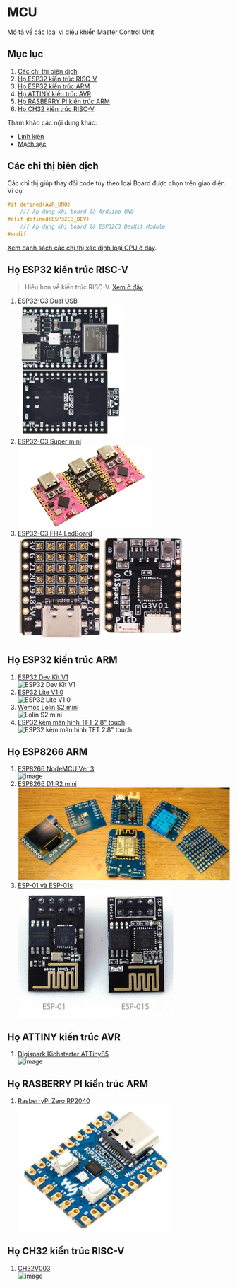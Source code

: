 # MCU

Mô tả về các loại vi điều khiển Master Control Unit

## Mục lục

1. [Các chỉ thị biên dịch](#cac-chi-thi-bien-dich)
2. [Họ ESP32 kiến trúc RISC-V](#họ-esp32-kiến-trúc-risc-v)
4. [Họ ESP32 kiến trúc ARM](#họ-esp32-kiến-trúc-arm)
5. [Họ ATTINY kiến trúc AVR](#họ-attiny-kiến-trúc-avr)
6. [Họ RASBERRY PI kiến trúc ARM](#họ-rasberry-pi-kiến-trúc-arm)
7. [Họ CH32 kiến trúc RISC-V](#họ-ch32-kiến-trúc-risc-v)

Tham khảo các nội dung khác:

- [Linh kiện](https://neittien0110.github.io/linhkiendientu/)
- [Mạch sạc](https://neittien0110.github.io/linhkiendientu/EasyEDA_Library.html#m%E1%BA%A1ch-s%E1%BA%A1c)

## Các chỉ thị biên dịch

Các chỉ thị giúp thay đổi code tùy theo loại Board được chọn trên giao diện. Ví dụ

```C
#if defined(AVR_UNO)
    /// Áp dùng khi board là Arduino UNO
#elif defined(ESP32C3_DEV)
    /// Áp dụng khi board là ESP32C3 DevKit Module
#endif       
```

[Xem danh sách các chị thị xác định loại CPU ở đây](./preprocessor.vi.md).

## Họ ESP32 kiến trúc RISC-V

>Hiểu hơn về kiến trúc RISC-V. [Xem ở đây](https://neittien0110.github.io/RISC-VFundamentalMaterials)

1. [ESP32-C3 Dual USB](ESP32/ESP32-C3_DevKitM_1_dual_usb.md)\
    ![ESP32-C3 Dual USB](./assets/esp32-c3.1.png)
2. [ESP32-C3 Super mini](ESP32/ESP32-C3_SuperMini.md)\
    ![ESP32-C3 Super mini](./assets/ESP32-C3_SuperMini.png)
3. [ESP32-C3 FH4 LedBoard](ESP32/ESP32-C3_FH4_LedBoard.md)\
    ![ESP32-C3 FH4 LedBoard](./assets/ESP32-C3_FH4_LedBoard.png)

## Họ ESP32 kiến trúc ARM

1. [ESP32 Dev Kit V1](ESP32/ESP32_Dev_Kit_V1.md) \
   ![ESP32 Dev Kit V1](https://github.com/neittien0110/MCU/assets/8079397/8a15155f-7191-4dea-92c6-5b0b96403807)
2. [ESP32 Lite V1.0](ESP32/ESP32_Lite_V1.0.md)\
   ![ESP32 Lite V1.0](https://github.com/neittien0110/MCU/assets/8079397/6234a674-fa97-4ba6-bf02-6be6ef4023d3)
3. [Wemos Lolin S2 mini](ESP32/Lolin_S2_mini.md)\
   ![Lolin S2 mini](https://github.com/neittien0110/MCU/assets/8079397/28776905-6750-4990-a436-22e171ad1bad)
4. [ESP32 kèm màn hình TFT 2.8" touch](ESP32/ESP32-TFT2,8.md)   \
   ![ESP32 kèm màn hình TFT 2.8" touch](https://github.com/neittien0110/MCU/assets/8079397/e9270df4-47a4-4e5c-be35-3d64d0a89c51)

## Họ ESP8266 ARM

1. [ESP8266 NodeMCU Ver 3](ESP8266/NodeMCU_V3.md)\
   ![image](https://github.com/neittien0110/MCU/assets/8079397/f32df356-5468-4375-ae79-c744f414449b)
2. [ESP8266 D1 R2 mini](ESP8266/Wemosd1r2mini.md)\
   ![ESP8266 Wemos D1 R2 mini](./assets/esp8266_wemosd1r2mini_thumbnail.png)
3. [ESP-01 và ESP-01s](ESP8266/ESP01.md)\
   ![ESP-01 và ESP-01s](assets/esp-01_top.png)

## Họ ATTINY kiến trúc AVR

1. [Digispark Kichstarter ATTiny85](ATTiny/Digispark_Kickstarter_ATTiny85.md)\
   ![image](https://github.com/neittien0110/MCU/assets/8079397/de27b818-f12e-478a-907c-27ee331f2706)

## Họ RASBERRY PI kiến trúc ARM

1. [RasberryPi Zero RP2040](RasberryPi/RasberryPi-Zero-RP2040.md)\
   ![RasberryPi Zero RP2040](./assets/rp2040_zero.png)

## Họ CH32 kiến trúc RISC-V

1. [CH32V003](./CH32/CH32V003.md)\
   ![image](https://github.com/neittien0110/MCU/assets/8079397/5d129b69-2f8a-4384-8ca3-92d6191236ee)
